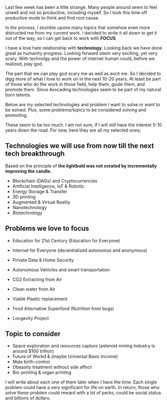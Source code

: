 Last few week has been a little strange. Many people around seem to feel unwell and not so productive, including myself. So I took this time off productive mode to think and find root cause. 

In the process, I stumble upone many topics that somehow even more distructed me from my current work. I decided to write it all down to get it out of the way, so I can get back to work with **FOCUS**. 

I have a love hate relationship with **technology**. Looking back we have done great as humanity progress. Looking forward seem very exciting, yet very scary. With technolgy and the power of internet human could, before we realized, play god. 

The part that we can play god scary me as well as excit me. So I decided to digg more of what I love to work on in the next 10-20 years. At least be part of those who do the work in those field, help them, guide them, and promote them. Since Avocading technologies seem to be part of my natural born telents.

Below are my selected technologies and problem I want to solve or want to be solved. Plus, some problems/topics to be considered solving and promoting. 

These seem to be too much. I am not sure, if I will still have the interest 5-10 years down the road. For now, here they are all my selected ones;

## Technologies we will use from now till the next tech breakthrough
Based on the principle of **the lightbuld was not created by incrementally improving the candle.**

- Blockchain (DAGs) and Cryptocurrencies
-  Artificial Intelligence, IoT & Robotic  
- Energy Storage & Transfer 
- 3D printing
- Augmented & Virtual Reality
- Nanotechnology
- Biotechnology

## Problems we love to focus

- Education for 21st Century (Education for Everyone)
- Internet for Everyone (decentralized autonomus and anonymous) 
- Private Data & Home Security

- Autonomous Vehicles and smart transportation

- CO2 Extracting from Air
- Clean water from Air
- Viable Plastic replacement

- Food Alternative Superfood (Nutrition from bugs)
- Longevity Project

## Topic to consider 
- Space exploration and resources capture (asteroid mining industry is around $100 trillion) 
- Future of Workd & (maybe Universal Basic Income)
- Male birth-control
- Obeasity treatment without side affect
- Bio-printing & organ printing

I will write about each one of them later when I have the time. Each single problem could have a very significant for life on earth. In return, those who solve these problem could reward with a lot of perks, could be social status and billions of dollars.